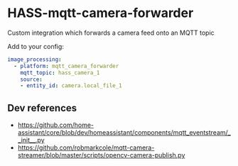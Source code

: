 # HASS-mqtt-camera-forwarder
Custom integration which forwards a camera feed onto an MQTT topic

Add to your config:
```yaml
image_processing:
  - platform: mqtt_camera_forwarder
    mqtt_topic: hass_camera_1
    source:
    - entity_id: camera.local_file_1
```


## Dev references
- https://github.com/home-assistant/core/blob/dev/homeassistant/components/mqtt_eventstream/__init__.py
- https://github.com/robmarkcole/mqtt-camera-streamer/blob/master/scripts/opencv-camera-publish.py
